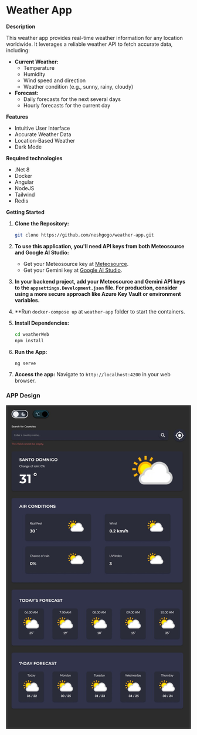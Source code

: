 # Weather App

**Description**

This weather app provides real-time weather information for any location worldwide. It leverages a reliable weather API to fetch accurate data, including:

- **Current Weather:**
  - Temperature
  - Humidity
  - Wind speed and direction
  - Weather condition (e.g., sunny, rainy, cloudy)
- **Forecast:**
  - Daily forecasts for the next several days
  - Hourly forecasts for the current day

**Features**

- Intuitive User Interface
- Accurate Weather Data
- Location-Based Weather
- Dark Mode

**Required technologies**
- .Net 8
- Docker
- Angular
- NodeJS
- Tailwind
- Redis

**Getting Started**

1. **Clone the Repository:**

   ```bash
   git clone https://github.com/neshgogo/weather-app.git

   ```
2. **To use this application, you'll need API keys from both Meteosource and Google AI Studio:**
    - Get your Meteosource key at [Meteosource](https://www.meteosource.com).
    - Get your Gemini key at [Google AI Studio](https://aistudio.google.com).
  
3. **In your backend project, add your Meteosource and Gemini API keys to the `appsettings.Development.json` file. For production, consider using a more secure approach like Azure Key Vault or environment variables.**

4. **Run `docker-compose up` at `weather-app` folder to start the containers.

5. **Install Dependencies:**

    ```bash
    cd weatherWeb
    npm install
    ```
6. **Run the App:**
    ```
    ng serve
    ```
7. **Access the app:** Navigate to `http://localhost:4200` in your web browser.
    

### APP Design
![App Design](./Resources/design.jpg)
